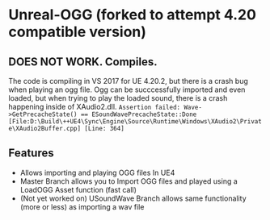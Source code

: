 # Unreal-OGG (forked to attempt 4.20 compatible version)
## DOES NOT WORK. Compiles. 
The code is compiling in VS 2017 for UE 4.20.2, but there is a crash bug when playing an ogg file. Ogg can be succcessfully imported and even loaded, but when trying to play the loaded sound, there is a crash happening inside of XAudio2.dll.
```Assertion failed: Wave->GetPrecacheState() == ESoundWavePrecacheState::Done [File:D:\Build\++UE4\Sync\Engine\Source\Runtime\Windows\XAudio2\Private\XAudio2Buffer.cpp] [Line: 364]```
## Features
- Allows importing and playing OGG files In UE4
- Master Branch allows you to Import OGG files and played using a LoadOGG Asset function (fast call)
- (Not yet worked on) USoundWave Branch allows same functionality (more or less) as importing a wav file
